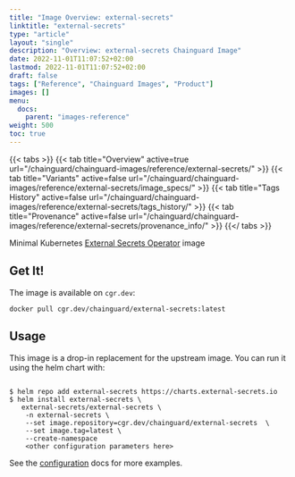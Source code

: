 ```yaml
---
title: "Image Overview: external-secrets"
linktitle: "external-secrets"
type: "article"
layout: "single"
description: "Overview: external-secrets Chainguard Image"
date: 2022-11-01T11:07:52+02:00
lastmod: 2022-11-01T11:07:52+02:00
draft: false
tags: ["Reference", "Chainguard Images", "Product"]
images: []
menu:
  docs:
    parent: "images-reference"
weight: 500
toc: true
---
```


{{< tabs >}}
{{< tab title="Overview" active=true url="/chainguard/chainguard-images/reference/external-secrets/" >}}
{{< tab title="Variants" active=false url="/chainguard/chainguard-images/reference/external-secrets/image_specs/" >}}
{{< tab title="Tags History" active=false url="/chainguard/chainguard-images/reference/external-secrets/tags_history/" >}}
{{< tab title="Provenance" active=false url="/chainguard/chainguard-images/reference/external-secrets/provenance_info/" >}}
{{</ tabs >}}



<!--overview:start-->
Minimal Kubernetes [External Secrets Operator](https://external-secrets.io/) image
<!--overview:end-->

<!--getting:start-->
## Get It!
The image is available on `cgr.dev`:

```
docker pull cgr.dev/chainguard/external-secrets:latest
```
<!--getting:end-->

<!--body:start-->
## Usage

This image is a drop-in replacement for the upstream image.
You can run it using the helm chart with:

```shell

$ helm repo add external-secrets https://charts.external-secrets.io
$ helm install external-secrets \
   external-secrets/external-secrets \
    -n external-secrets \
    --set image.repository=cgr.dev/chainguard/external-secrets  \
    --set image.tag=latest \
    --create-namespace
    <other configuration parameters here>
```

See the [configuration](https://github.com/external-secrets/external-secrets/tree/main/deploy/charts/external-secrets) docs for more examples.
<!--body:end-->

